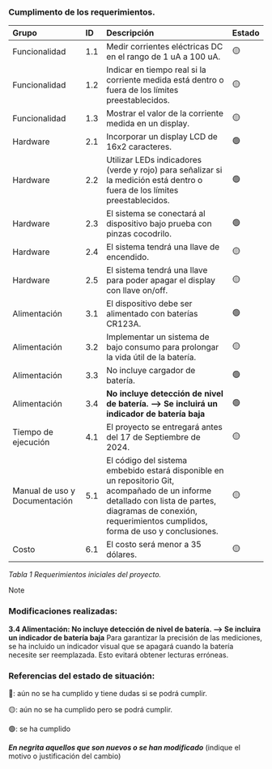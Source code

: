 ### Cumplimento de los requerimientos.

| Grupo | ID | Descripción | Estado |
|:---|:---|:---|:---|
| Funcionalidad | 1.1 | Medir corrientes eléctricas DC en el rango de 1 uA a 100 uA. | 🟡 |
| Funcionalidad | 1.2 | Indicar en tiempo real si la corriente medida está dentro o fuera de los límites preestablecidos. |   🟡  |
| Funcionalidad | 1.3 | Mostrar el valor de la corriente medida en un display. |  🟡   |
| Hardware | 2.1 | Incorporar un display LCD de 16x2 caracteres. |  🟢 |
| Hardware | 2.2 | Utilizar LEDs indicadores (verde y rojo) para señalizar si la medición está dentro o fuera de los límites preestablecidos. | 🟢  |
| Hardware | 2.3 | El sistema se conectará al dispositivo bajo prueba con pinzas cocodrilo. |  🟢 |
| Hardware | 2.4 | El sistema tendrá una llave de encendido. |  🟡   |
| Hardware | 2.5 | El sistema tendrá una llave para poder apagar el display con llave on/off. |  🟡   |
| Alimentación | 3.1 | El dispositivo debe ser alimentado con baterías CR123A. | 🟢  |
| Alimentación | 3.2 | Implementar un sistema de bajo consumo para prolongar la vida útil de la batería. |  🟡   |
| Alimentación | 3.3 | No incluye cargador de batería. |  🟢 |
| Alimentación | 3.4 | **No incluye detección de nivel de batería. --> Se incluirá un indicador de batería baja** | 🟢  |
| Tiempo de ejecución| 4.1 | El proyecto se entregará antes del 17 de Septiembre de 2024. |  🟡   |
| Manual de uso y Documentación | 5.1 | El código del sistema embebido estará disponible en un repositorio Git, acompañado de un informe detallado con lista de partes, diagramas de conexión, requerimientos cumplidos, forma de uso y conclusiones. |  🟡   |
| Costo | 6.1 | El costo será menor a 35 dólares. |  🟡   |

_Tabla 1 Requerimientos iniciales del proyecto._

> [!NOTE]
> ### Modificaciones realizadas:
> **3.4 Alimentación: No incluye detección de nivel de batería. --> Se incluira un indicador de batería baja**
>  Para garantizar la precisión de las mediciones, se ha incluido un indicador visual que se apagará cuando la batería necesite ser reemplazada. Esto evitará obtener lecturas erróneas.

### Referencias del estado de situación:

🔴: aún no se ha cumplido y tiene dudas si se podrá cumplir.

🟡: aún no se ha cumplido pero se podrá cumplir.

🟢: se ha cumplido

***En negrita aquellos que son nuevos o se han modificado*** (indique el motivo o justificación del cambio)
